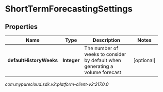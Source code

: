 # ShortTermForecastingSettings


## Properties

| Name | Type | Description | Notes |
| ------------ | ------------- | ------------- | ------------- |
| **defaultHistoryWeeks** | **Integer** | The number of weeks to consider by default when generating a volume forecast |  [optional] |




_com.mypurecloud.sdk.v2:platform-client-v2:217.0.0_
